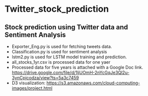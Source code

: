 # Twitter_stock_prediction
## Stock prediction using Twitter data and Sentiment Analysis
* Exporter_Eng.py is used for fetching tweets data.
* Classification.py is used for sentiment analysis
* lstm2.py is used for LSTM model training and prediction.
* all_stocks_1yr.csv is processed data for one yaer
* Processed data for five years is attached with a Google Doc link. https://drive.google.com/file/d/1ljUOmH-2nYcGqJe3Ql2u-3ynCpjcodza/view?ts=5a3c7459
* D3 visualization: https://s3.amazonaws.com/cloud-computing-images/project.html 	
